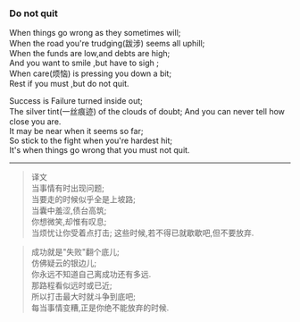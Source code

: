 ### Do not quit

When things go wrong as they sometimes will;  
When the road you're trudging(跋涉) seems all uphill;  
When the funds are low,and debts are high;  
And you want to smile ,but have to sigh ;  
When care(烦恼) is pressing you down a bit;  
Rest if you must ,but do not quit.  
 
Success is Failure turned inside out;  
The silver tint(一丝痕迹) of the  clouds of doubt; 
And you can never tell how close you are.  
It may be near when it seems so far;  
So stick to the fight when you're hardest hit;  
It's when things go wrong that you must not quit.  

----------

>译文  
当事情有时出现问题;  
当要走的时候似乎全是上坡路;  
当囊中羞涩,债台高筑;  
你想微笑,却惟有叹息;  
当烦忧让你受着点打击;
这些时候,若不得已就歇歇吧,但不要放弃.  
 
>成功就是"失败"翻个底儿;  
仿佛疑云的银边儿;  
你永远不知道自己离成功还有多远.  
那路程看似远时或已近;  
所以打击最大时就斗争到底吧;  
每当事情变糟,正是你绝不能放弃的时候.  